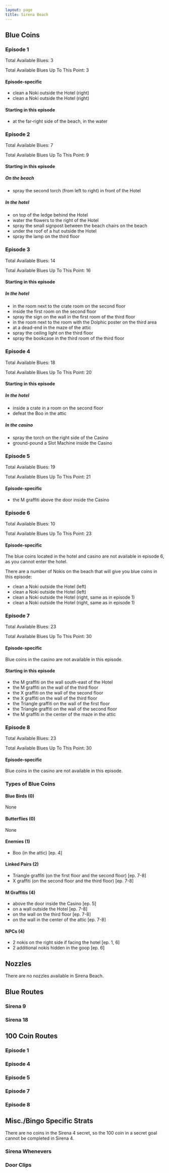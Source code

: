 ```yaml
---
layout: page
title: Sirena Beach
---
```


## Blue Coins ##

### Episode 1 ###
Total Available Blues: 3

Total Available Blues Up To This Point: 3

#### Episode-specific ####
- clean a Noki outside the Hotel (right)
- clean a Noki outside the Hotel (right)

#### Starting in this episode ####
- at the far-right side of the beach, in the water

### Episode 2 ###
Total Available Blues: 7

Total Available Blues Up To This Point: 9

#### Starting in this episode ####
##### On the beach #####
- spray the second torch (from left to right) in front of the Hotel

##### In the hotel #####
- on top of the ledge behind the Hotel
- water the flowers to the right of the Hotel
- spray the small signpost between the beach chairs on the beach
- under the roof of a hut outside the Hotel
- spray the lamp on the third floor

### Episode 3 ###
Total Available Blues: 14

Total Available Blues Up To This Point: 16

#### Starting in this episode ####
##### In the hotel #####
- in the room next to the crate room on the second floor
- inside the first room on the second floor
- spray the sign on the wall in the first room of the third floor
- in the room next to the room with the Dolphic poster on the third area
- at a dead-end in the maze of the attic
- spray the ceiling light on the third floor
- spray the bookcase in the third room of the third floor

### Episode 4 ###
Total Available Blues: 18

Total Available Blues Up To This Point: 20

#### Starting in this episode ####
##### In the hotel #####
- inside a crate in a room on the second floor
- defeat the Boo in the attic

##### In the casino #####
- spray the torch on the right side of the Casino
- ground-pound a Slot Machine inside the Casino

### Episode 5 ###
Total Available Blues: 19

Total Available Blues Up To This Point: 21

#### Episode-specific ####
- the M graffiti above the door inside the Casino

### Episode 6 ###
Total Available Blues: 10

Total Available Blues Up To This Point: 23

#### Episode-specific ####
The blue coins located in the hotel and casino are not available in episode 6,
as you cannot enter the hotel.

There are a number of Nokis on the beach that will give you blue
coins in this episode:
- clean a Noki outside the Hotel (left)
- clean a Noki outside the Hotel (left)
- clean a Noki outside the Hotel (right, same as in episode 1)
- clean a Noki outside the Hotel (right, same as in episode 1)

### Episode 7 ###
Total Available Blues: 23

Total Available Blues Up To This Point: 30

#### Episode-specific ####
Blue coins in the casino are not available in this episode.

#### Starting in this episode ####
- the M graffiti on the wall south-east of the Hotel
- the M graffiti on the wall of the third floor
- the X graffiti on the wall of the second floor
- the X graffiti on the wall of the third floor
- the Triangle graffiti on the wall of the first floor
- the Triangle graffiti on the wall of the second floor
- the M graffiti in the center of the maze in the attic

### Episode 8 ###
Total Available Blues: 23

Total Available Blues Up To This Point: 30

#### Episode-specific ####
Blue coins in the casino are not available in this episode.

### Types of Blue Coins ###
#### Blue Birds (0) ####
None

#### Butterflies (0) ####
None

#### Enemies (1) ####
- Boo (in the attic) [ep. 4]

#### Linked Pairs (2) ####
- Triangle graffiti (on the first floor and the second floor) [ep. 7-8]
- X graffiti (on the second floor and the third floor) [ep. 7-8]

#### M Graffitis (4) ####
- above the door inside the Casino [ep. 5]
- on a wall outside the Hotel [ep. 7-8]
- on the wall on the third floor [ep. 7-8]
- on the wall in the center of the attic [ep. 7-8]

#### NPCs (4) ####
- 2 nokis on the right side if facing the hotel [ep. 1, 6]
- 2 additional nokis hidden in the goop [ep. 6]

## Nozzles ##
There are no nozzles available in Sirena Beach.

## Blue Routes ##
### Sirena 9 ###

### Sirena 18 ###

## 100 Coin Routes ##
### Episode 1 ###

### Episode 4 ###

### Episode 5 ###

### Episode 7 ###

### Episode 8 ###

## Misc./Bingo Specific Strats ##
There are no coins in the Sirena 4 secret, so the 100 coin in a
secret goal cannot be completed in Sirena 4.

### Sirena Whenevers ###

### Door Clips ###

